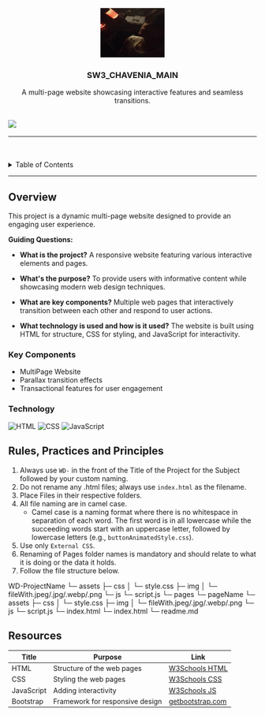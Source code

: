 <a name="readme-top"></a>

<br/>

<br />
<div align="center">
  <a href="https://github.com/forgiatoss/">
    <img src="/assets/img/me.jpg" alt="Me" width="130" height="100">
  </a>
  <h3 align="center">SW3_CHAVENIA_MAIN</h3>
</div>

<div align="center">
  A multi-page website showcasing interactive features and seamless transitions.
</div>

<br />

![](https://visit-counter.vercel.app/counter.png?page=zyx-0314/SW3_CHAVENIA_MAIN)

---

<br />
<br />

<details>
  <summary>Table of Contents</summary>
  <ol>
    <li>
      <a href="#overview">Overview</a>
      <ol>
        <li>
          <a href="#key-components">Key Components</a>
        </li>
        <li>
          <a href="#technology">Technology</a>
        </li>
      </ol>
    </li>
    <li>
      <a href="#rules-practices-and-principles">Rules, Practices and Principles</a>
    </li>
    <li>
      <a href="#resources">Resources</a>
    </li>
  </ol>
</details>

---

## Overview

This project is a dynamic multi-page website designed to provide an engaging user experience.

**Guiding Questions:**
- **What is the project?**
  A responsive website featuring various interactive elements and pages.

- **What's the purpose?**
  To provide users with informative content while showcasing modern web design techniques.

- **What are key components?**
  Multiple web pages that interactively transition between each other and respond to user actions.

- **What technology is used and how is it used?**
  The website is built using HTML for structure, CSS for styling, and JavaScript for interactivity.

### Key Components
- MultiPage Website
- Parallax transition effects
- Transactional features for user engagement

### Technology

![HTML](https://img.shields.io/badge/HTML-E34F26?style=for-the-badge&logo=html5&logoColor=white)
![CSS](https://img.shields.io/badge/CSS-1572B6?style=for-the-badge&logo=css3&logoColor=white)
![JavaScript](https://img.shields.io/badge/JavaScript-F7DF1E?style=for-the-badge&logo=javascript&logoColor=white)

## Rules, Practices and Principles

1. Always use `WD-` in the front of the Title of the Project for the Subject followed by your custom naming.
2. Do not rename any .html files; always use `index.html` as the filename.
3. Place Files in their respective folders.
4. All file naming are in camel case.
   - Camel case is a naming format where there is no whitespace in separation of each word. The first word is in all lowercase while the succeeding words start with an uppercase letter, followed by lowercase letters (e.g., `buttonAnimatedStyle.css`).
5. Use only `External CSS`.
6. Renaming of Pages folder names is mandatory and should relate to what it is doing or the data it holds.
7. Follow the file structure below.

WD-ProjectName
└─ assets
├─ css
│ └─ style.css
├─ img
│ └─ fileWith.jpeg/.jpg/.webp/.png
└─ js
└─ script.js
└─ pages
└─ pageName
└─ assets
├─ css
│ └─ style.css
├─ img
│ └─ fileWith.jpeg/.jpg/.webp/.png
└─ js
└─ script.js
└─ index.html
└─ index.html
└─ readme.md

## Resources

| Title          | Purpose                                      | Link                                              |
|----------------|----------------------------------------------|---------------------------------------------------|
| HTML           | Structure of the web pages                   | [W3Schools HTML](https://www.w3schools.com/html/) |
| CSS            | Styling the web pages                        | [W3Schools CSS](https://www.w3schools.com/css/)   |
| JavaScript     | Adding interactivity                         | [W3Schools JS](https://www.w3schools.com/js/)     |
| Bootstrap      | Framework for responsive design              | [getbootstrap.com](https://getbootstrap.com)      |
